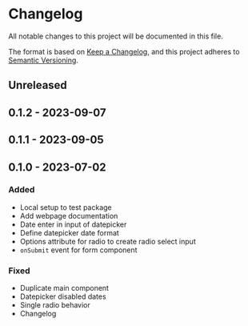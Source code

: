 # Changelog

All notable changes to this project will be documented in this file.

The format is based on [Keep a Changelog](https://keepachangelog.com/en/1.0.0/),
and this project adheres to [Semantic Versioning](https://semver.org/spec/v2.0.0.html).

## Unreleased

## 0.1.2 - 2023-09-07

## 0.1.1 - 2023-09-05

## 0.1.0 - 2023-07-02
### Added
- Local setup to test package
- Add webpage documentation
- Date enter in input of datepicker
- Define datepicker date format
- Options attribute for radio to create radio select input
- `onSubmit` event for form component

### Fixed
- Duplicate main component
- Datepicker disabled dates
- Single radio behavior
- Changelog
